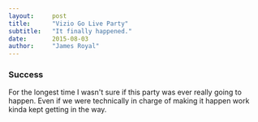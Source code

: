 ```yaml
---
layout:     post
title:      "Vizio Go Live Party"
subtitle:   "It finally happened."
date:       2015-08-03
author:     "James Royal"
---
```


### Success

For the longest time I wasn't sure if this party was ever really going to happen. Even if we were technically in charge of making it happen work kinda kept getting in the way.